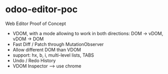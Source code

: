 # odoo-editor-poc

Web Editor Proof of Concept

- VDOM, with a mode allowing to work in both directions: DOM -> vDOM, vDOM -> DOM
- Fast Diff / Patch through MutationObserver
- Allow different DOM than VDOM
- support: hx, b, i, multi-level lists, TABS
- Undo / Redo History
- VDOM Inspector --> use chrome


